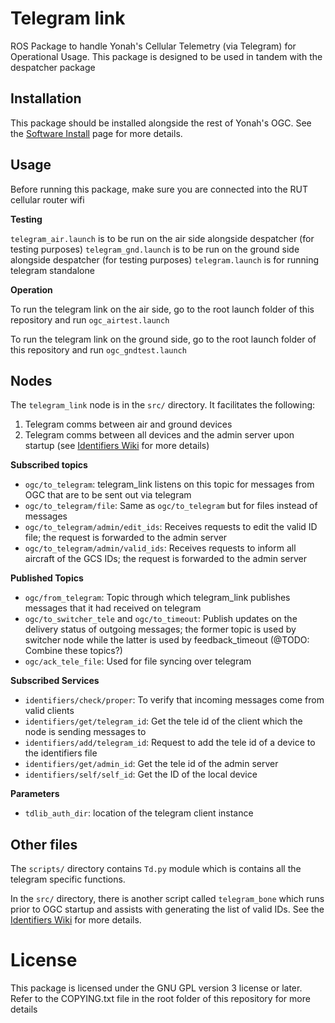# Telegram link

ROS Package to handle Yonah's Cellular Telemetry (via Telegram) for Operational Usage. This package is designed to be used in tandem with the despatcher package

## Installation

This package should be installed alongside the rest of Yonah's OGC. See the [Software Install](https://github.com/yonahbox/Yonah_ROS_packages/wiki/Software-Installation) page for more details.

## Usage

Before running this package, make sure you are connected into the RUT cellular router wifi

**Testing**

`telegram_air.launch` is to be run on the air side alongside despatcher (for testing purposes)
`telegram_gnd.launch` is to be run on the ground side alongside despatcher (for testing purposes)
`telegram.launch` is for running telegram standalone

**Operation**

To run the telegram link on the air side, go to the root launch folder of this repository and run `ogc_airtest.launch`

To run the telegram link on the ground side, go to the root launch folder of this repository and run `ogc_gndtest.launch`

## Nodes

The `telegram_link` node is in the `src/` directory. It facilitates the following:

1. Telegram comms between air and ground devices
2. Telegram comms between all devices and the admin server upon startup (see [Identifiers Wiki](https://github.com/yonahbox/Yonah_ROS_packages/wiki/Identifiers#generating-the-list-of-valid-devices) for more details)

**Subscribed topics**

* `ogc/to_telegram`: telegram_link listens on this topic for messages from OGC that are to be sent out via telegram
* `ogc/to_telegram/file`: Same as `ogc/to_telegram` but for files instead of messages
* `ogc/to_telegram/admin/edit_ids`: Receives requests to edit the valid ID file; the request is forwarded to the admin server
* `ogc/to_telegram/admin/valid_ids`: Receives requests to inform all aircraft of the GCS IDs; the request is forwarded to the admin server

**Published Topics**

* `ogc/from_telegram`: Topic through which telegram_link publishes messages that it had received on telegram
* `ogc/to_switcher_tele` and `ogc/to_timeout`: Publish updates on the delivery status of outgoing messages; the former topic is used by switcher node while the latter is used by feedback_timeout (@TODO: Combine these topics?)
* `ogc/ack_tele_file`: Used for file syncing over telegram

**Subscribed Services**

* `identifiers/check/proper`: To verify that incoming messages come from valid clients
* `identifiers/get/telegram_id`: Get the tele id of the client which the node is sending messages to
* `identifiers/add/telegram_id`: Request to add the tele id of a device to the identifiers file
* `identifiers/get/admin_id`: Get the tele id of the admin server
* `identifiers/self/self_id`: Get the ID of the local device

**Parameters**

* `tdlib_auth_dir`: location of the telegram client instance

## Other files

The `scripts/` directory contains `Td.py` module which is contains all the telegram specific functions.

In the `src/` directory, there is another script called `telegram_bone` which runs prior to OGC startup and assists with generating the list of valid IDs. See the [Identifiers Wiki](https://github.com/yonahbox/Yonah_ROS_packages/wiki/Identifiers#generating-the-list-of-valid-devices) for more details.

# License

This package is licensed under the GNU GPL version 3 license or later. Refer to the COPYING.txt file in the root folder of this repository for more details
